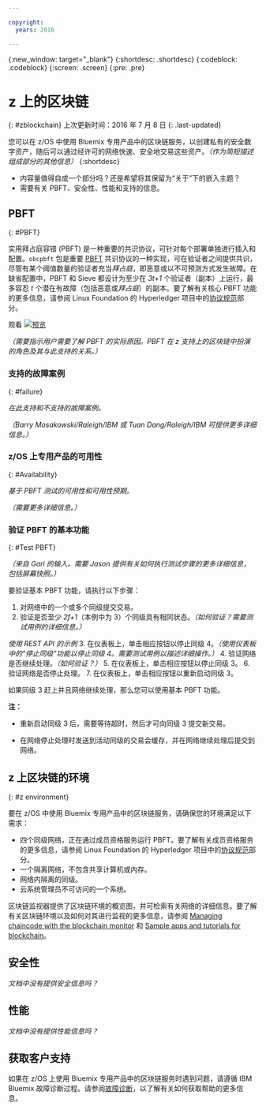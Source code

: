 ```yaml
---

copyright:
  years: 2016

---
```


{:new_window: target="_blank"}
{:shortdesc: .shortdesc}
{:codeblock: .codeblock}
{:screen: .screen}
{:pre: .pre}


# z 上的区块链
{: #zblockchain}
上次更新时间：2016 年 7 月 8 日
{: .last-updated}



您可以在 z/OS 中使用 Bluemix 专用产品中的区块链服务，以创建私有的安全数字资产，随后可以通过经许可的网络快速、安全地交易这些资产。*（作为简短描述组成部分的其他信息）*
{:shortdesc}


* 内容量值得自成一个部分吗？还是希望将其保留为“关于”下的嵌入主题？
* 需要有关 PBFT、安全性、性能和支持的信息。


## PBFT
{: #PBFT}

实用拜占庭容错 (PBFT) 是一种重要的共识协议，可针对每个部署单独进行插入和配置。`obcpbft` 包是重要 [PBFT](http://dl.acm.org/citation.cfm?id=571640 "PBFT") 共识协议的一种实现，可在验证者之间提供共识，尽管有某个阈值数量的验证者充当*拜占庭*，即恶意或以不可预测方式发生故障。在缺省配置中，PBFT 和 Sieve 都设计为至少在 *3t+1* 个验证者（副本）上运行，最多容忍 *t* 个潜在有故障（包括恶意或*拜占庭*）的副本。要了解有关核心 PBFT 功能的更多信息，请参阅 Linux Foundation 的 Hyperledger 项目中的[协议规范](https://github.com/hyperledger/fabric/blob/master/docs/protocol-spec.md#fabric)部分。 

观看 [![预览](http://img.youtube.com/vi/EKa5Gh9whgU/0.jpg)](http://www.youtube.com/watch?v=EKa5Gh9whgU)

*（需要指示用户需要了解 PBFT 的实际原因。PBFT 在 z 支持上的区块链中扮演的角色及其与此支持的关系。）*


### 支持的故障案例
{: #failure}

*在此支持和不支持的故障案例。*

*（Barry Mosakowski/Raleigh/IBM 或 Tuan Dang/Raleigh/IBM 可提供更多详细信息。）*

### z/OS 上专用产品的可用性
{: #Availability}

*基于 PBFT 测试的可用性和可用性预期。*

*（需要更多详细信息。）*

### 验证 PBFT 的基本功能
{: #Test PBFT}

*（来自 Gari 的输入。需要 Jason 提供有关如何执行测试步骤的更多详细信息，包括屏幕快照。）*

要验证基本 PBFT 功能，请执行以下步骤：

1. 对网络中的一个或多个同级提交交易。
2. 验证是否至少 *2f+1*（本例中为 3）个同级具有相同状态。*（如何验证？需要测试用例的详细信息。）*

  *使用 REST API 的示例*
3. 在仪表板上，单击相应按钮以停止同级 4。*（使用仪表板中的“停止同级”功能以停止同级 4。需要测试用例以描述详细操作。）*
4. 验证网络是否继续处理。*（如何验证？）*
5. 在仪表板上，单击相应按钮以停止同级 3。
6. 验证网络是否停止处理。
7. 在仪表板上，单击相应按钮以重新启动同级 3。

如果同级 3 赶上并且网络继续处理，那么您可以使用基本 PBFT 功能。

**注：**
* 重新启动同级 3 后，需要等待超时，然后才可向同级 3 提交新交易。

* 在网络停止处理时发送到活动同级的交易会缓存，并在网络继续处理后提交到网络。

## z 上区块链的环境
{: #z environment}

要在 z/OS 中使用 Bluemix 专用产品中的区块链服务，请确保您的环境满足以下需求：

* 四个同级网络，正在通过成员资格服务运行 PBFT。要了解有关成员资格服务的更多信息，请参阅 Linux Foundation 的 Hyperledger 项目中的[协议规范](https://github.com/hyperledger/fabric/blob/master/docs/protocol-spec.md#fabric)部分。 
* 一个隔离网络，不包含共享计算机或内存。
* 网络内隔离的同级。
* 云系统管理员不可访问的一个系统。

区块链监视器提供了区块链环境的概览图，并可检索有关网络的详细信息。要了解有关区块链环境以及如何对其进行监视的更多信息，请参阅 [Managing chaincode with the blockchain monitor](https://new-console.ng.bluemix.net/docs/services/blockchain/ibmblockchainmonitor.html) 和 [Sample apps and tutorials for blockchain](https://new-console.ng.bluemix.net/docs/services/blockchain/ibmblockchain_tutorials.html)。

## 安全性

*文档中没有提供安全信息吗？*

## 性能

*文档中没有提供性能信息吗？*

## 获取客户支持

如果在 z/OS 上使用 Bluemix 专用产品中的区块链服务时遇到问题，请遵循 IBM Bluemix 故障诊断过程。请参阅[故障诊断](https://new-console.ng.bluemix.net/docs/troubleshoot/troubleshoot.html)，以了解有关如何获取帮助的更多信息。
